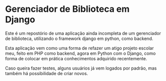 <h1>Gerenciador de Biblioteca em Django</h1>

<p>Este é um repostório de uma aplicação ainda incompleta de um gerenciador de biblioteca, utilizando o framework django em python, como backend.</p>
<p>Esta aplicação vem como uma forma de refazer um atigo projeto escolar meu, feito em PHP como backend, agora em Python com o Django, como forma de colocar em prática conhecimentos adquirido recentemente.</p>
<p>Caso queira fazer testes, alguns usuários já vem logados por padrão, mas também há possibilidade de criar novos.</p>
